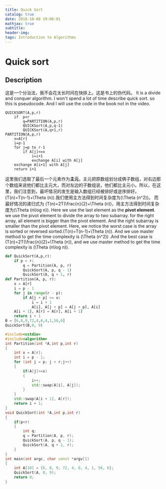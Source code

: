 ```yaml
---
title: Quick Sort
catalog: true
date: 2018-10-08 19:08:01
mathjax: true
subtitle:
header-img:
tags: Introduction to Algorithms
---
```


# Quick sort

## Description

这是一个分治法，我不会花太长时间在快排上。这是书上的伪代码。
It is a divide and conquer algorithm. I won't spend a lot of time describe quick sort. so this is pseudocode. And I will use the code in the book not in the video.

    QUICKSORT(A,p,r)
        if  p<r
            q=PARTITION(A,p,r)
            QUICKSort(A,p,q-1)
            QUICKSort(A,q+1,r)
    PARTITION(A,p,r)
        x=A[r]
        i=p-1
        for j=p to r-1
            if A[j]<=x
                i=i+1
                exchange A[i] with A[j]
        exchange A[i+1] with A[j]
        return i+1

这里我们选取了最后一个元素作为**主元**，主元把原数组划分成俩子数组，对右边那个数组来说他们都比主元大，而对左边的子数组说，他们都比主元小。所以，在这里，我们注意到，最坏情况的发生是输入数组已经被排好或逆序排好。\(T(n)=T(n-1)+\Theta (n)\).我们使用主方法得到时间复杂度为\(\Theta (n^2)\)。
而最好情况的递归式为 \(T(n)=2T(\frac{n}{2}+\Theta (n)\)，用主方法得到时间复杂度为\(\Theta (n\log n)\).
Here we use the last element as the **pivot element**. we use the pivot element to divide the array to two subarray. for the right array, all element is bigger than the pivot element. And the right subarray is smaller than the pivot element. Here, we notice the worst case is the array is sorted or reversed sorted.\(T(n)=T(n-1)+\Theta (n)\). And we use master method to get the time complexity is \(\Theta (n^2)\) .And the best case is \(T(n)=2T(\frac{n}{2}+\Theta (n)\), and we use master method to get the time complexity is \(\Theta (n\log n)\).

```python
def QuickSort(A,p,r):
    if p < r:
        q = Partition(A, p, r)
        QuickSort(A, p, q - 1)
        QuickSort(A, q + 1, r)
def Partition(A, p, r):
    x = A[r]
    i = p - 1
    for j in range(r - p):
        if A[j + p] <= x:
            i = i + 1
            A[i], A[j + p] = A[j + p], A[i]
    A[i + 1], A[r] = A[r], A[i + 1]
    return i + 1
B = [6,8,9,72,4,6,4,1,56,6]
QuickSort(B,0, 9)
```

```cpp
#include<cstdio>
#include<algorithm>
int Partition(int *A,int p,int r)
{
    int x = A[r];
    int i = p - 1;
    for (int j = p; j < r;j++)
    {
        if(A[j]<=x)
        {
            i++;
            std::swap(A[i], A[j]);
        }
    }
    std::swap(A[i + 1], A[r]);
    return i + 1;
}
void QuickSort(int *A,int p,int r)
{
    if(p<r)
    {
        int q;
        q = Partition(A, p, r);
        QuickSort(A, p, q - 1);
        QuickSort(A, q + 1, r);
    }
}
int main(int argc, char const *argv[])
{
    int A[10] = {6, 8, 9, 72, 4, 6, 4, 1, 56, 6};
    QuickSort(A, 0, 9);
    return 0;
}
```
